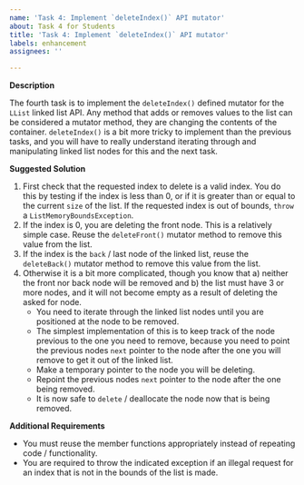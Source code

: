 ```yaml
---
name: 'Task 4: Implement `deleteIndex()` API mutator'
about: Task 4 for Students
title: 'Task 4: Implement `deleteIndex()` API mutator'
labels: enhancement
assignees: ''

---
```


**Description**

The fourth task is to implement the `deleteIndex()` defined mutator for the `LList` linked list API.  Any method that adds or removes values to the list can be considered a mutator method, they are changing the contents of the container.  `deleteIndex()` is a bit more tricky to implement than the previous tasks, and you will have to really understand iterating through and manipulating linked list nodes for this and the next task.

**Suggested Solution**

1. First check that the requested index to delete is a valid index.  You do this by
   testing if the index is less than 0, or if it is greater than or equal to the current `size`
   of the list.  If the requested index is out of bounds, `throw` a
   `ListMemoryBoundsException`.
2. If the index is 0, you are deleting the front node.  This is a relatively simple case.
   Reuse the `deleteFront()` mutator method to remove this value from the list.
3. If the index is the `back` / last node of the linked list, reuse the `deleteBack()`
   mutator method to remove this value from the list.
4. Otherwise it is a bit more complicated, though you know that a) neither the front
   nor back node will be removed and b) the list must have 3 or more nodes, and it will not
   become empty as a result of deleting the asked for node.
   - You need to iterate through the linked list nodes until you are positioned
     at the node to be removed.
   - The simplest implementation of this is to keep track of the node previous to the
     one you need to remove, because you need to point the previous nodes `next` pointer
	 to the node after the one you will remove to get it out of the linked list.
   - Make a temporary pointer to the node you will be deleting.
   - Repoint the previous nodes `next` pointer to the node after the one being removed.
   - It is now safe to `delete` / deallocate the node now that is being removed.


**Additional Requirements**

- You must reuse the member functions appropriately instead of repeating code /
  functionality.
- You are required to throw the indicated exception if an illegal request for an index 
  that is not in the bounds of the list is made.

